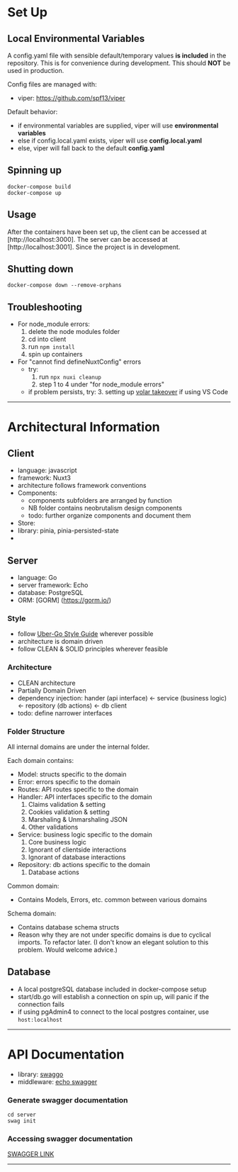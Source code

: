 # Set Up

## Local Environmental Variables

A config.yaml file with sensible default/temporary values **is included** in the repository. This is for convenience during development. This should **NOT** be used in production.

Config files are managed with:

- viper: https://github.com/spf13/viper

Default behavior:

- if environmental variables are supplied, viper will use **environmental variables**
- else if config.local.yaml exists, viper will use **config.local.yaml**
- else, viper will fall back to the default **config.yaml**

## Spinning up

```
docker-compose build
docker-compose up
```

## Usage

After the containers have been set up, the client can be accessed at [http://localhost:3000]. The server can be accessed at [http://localhost:3001]. Since the project is in development.

## Shutting down

```
docker-compose down --remove-orphans
```

## Troubleshooting

- For node_module errors:
  1. delete the node modules folder
  2. cd into client
  3. run `npm install`
  4. spin up containers
- For "cannot find defineNuxtConfig" errors
  - try:
    1. run `npx nuxi cleanup`
    2. step 1 to 4 under "for node_module errors"
  - if problem persists, try: 3. setting up [volar takeover](https://vuejs.org/guide/typescript/overview#volar-takeover-mode) if using VS Code

---

# Architectural Information

## Client

- language: javascript
- framework: Nuxt3
- architecture follows framework conventions
- Components:
  - components subfolders are arranged by function
  - NB folder contains neobrutalism design components
  - todo: further organize components and document them
- Store:
- library: pinia, pinia-persisted-state
-

## Server

- language: Go
- server framework: Echo
- database: PostgreSQL
- ORM: [GORM] (https://gorm.io/)

### Style

- follow [Uber-Go Style Guide](https://github.com/uber-go/guide) wherever possible
- architecture is domain driven
- follow CLEAN & SOLID principles wherever feasible

### Architecture

- CLEAN architecture
- Partially Domain Driven
- dependency injection: hander (api interface) <- service (business logic) <- repository (db actions) <- db client
- todo: define narrower interfaces

### Folder Structure

All internal domains are under the internal folder.

Each domain contains:

- Model: structs specific to the domain
- Error: errors specific to the domain
- Routes: API routes specific to the domain
- Handler: API interfaces specific to the domain
  1. Claims validation & setting
  2. Cookies validation & setting
  3. Marshaling & Unmarshaling JSON
  4. Other validations
- Service: business logic specific to the domain
  1. Core business logic
  2. Ignorant of clientside interactions
  3. Ignorant of database interactions
- Repository: db actions specific to the domain
  1. Database actions

Common domain:

- Contains Models, Errors, etc. common between various domains

Schema domain:

- Contains database schema structs
- Reason why they are not under specific domains is due to cyclical imports. To refactor later.
  (I don't know an elegant solution to this problem. Would welcome advice.)

## Database

- A local postgreSQL database included in docker-compose setup
- start/db.go will establish a connection on spin up, will panic if the connection fails
- if using pgAdmin4 to connect to the local postgres container, use `host:localhost`

---

# API Documentation

- library: [swaggo](https://github.com/swaggo/swag)
- middleware: [echo swagger](https://github.com/swaggo/echo-swagger)

### Generate swagger documentation

```
cd server
swag init
```

### Accessing swagger documentation

[SWAGGER LINK](http://localhost:3001/swagger/index.html)

---
